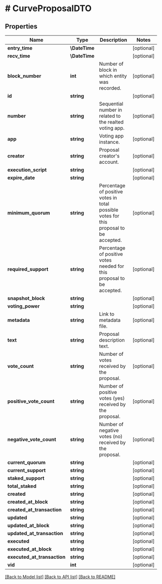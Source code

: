 # # CurveProposalDTO

## Properties

Name | Type | Description | Notes
------------ | ------------- | ------------- | -------------
**entry_time** | **\DateTime** |  | [optional]
**recv_time** | **\DateTime** |  | [optional]
**block_number** | **int** | Number of block in which entity was recorded. | [optional]
**id** | **string** |  | [optional]
**number** | **string** | Sequential number in related to the realted voting app. | [optional]
**app** | **string** | Voting app instance. | [optional]
**creator** | **string** | Proposal creator&#39;s account. | [optional]
**execution_script** | **string** |  | [optional]
**expire_date** | **string** |  | [optional]
**minimum_quorum** | **string** | Percentage of positive votes in total possible votes for this proposal to be accepted. | [optional]
**required_support** | **string** | Percentage of positive votes needed for this proposal to be accepted. | [optional]
**snapshot_block** | **string** |  | [optional]
**voting_power** | **string** |  | [optional]
**metadata** | **string** | Link to metadata file. | [optional]
**text** | **string** | Proposal description text. | [optional]
**vote_count** | **string** | Number of votes received by the proposal. | [optional]
**positive_vote_count** | **string** | Number of positive votes (yes) received by the proposal. | [optional]
**negative_vote_count** | **string** | Number of negative votes (no) received by the proposal. | [optional]
**current_quorum** | **string** |  | [optional]
**current_support** | **string** |  | [optional]
**staked_support** | **string** |  | [optional]
**total_staked** | **string** |  | [optional]
**created** | **string** |  | [optional]
**created_at_block** | **string** |  | [optional]
**created_at_transaction** | **string** |  | [optional]
**updated** | **string** |  | [optional]
**updated_at_block** | **string** |  | [optional]
**updated_at_transaction** | **string** |  | [optional]
**executed** | **string** |  | [optional]
**executed_at_block** | **string** |  | [optional]
**executed_at_transaction** | **string** |  | [optional]
**vid** | **int** |  | [optional]

[[Back to Model list]](../../README.md#models) [[Back to API list]](../../README.md#endpoints) [[Back to README]](../../README.md)
